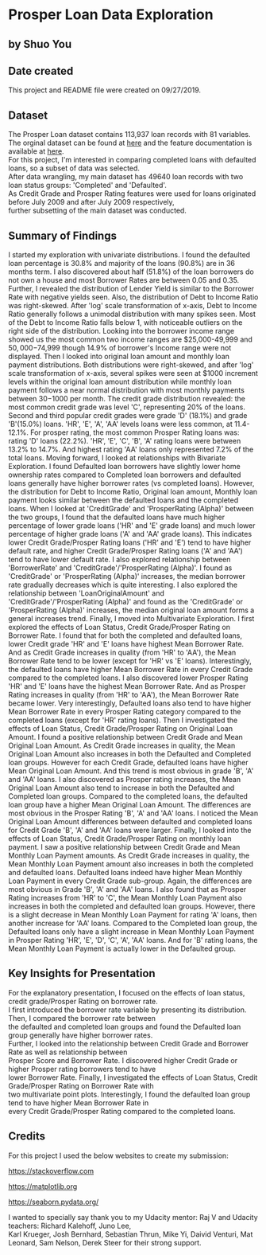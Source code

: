 # Prosper Loan Data Exploration
## by Shuo You

## Date created
This project and README file were created on 09/27/2019.

## Dataset

The Prosper Loan dataset contains 113,937 loan records with 81 variables. <br />
The orginal dataset can be found at [here](https://s3.amazonaws.com/udacity-hosted-downloads/ud651/prosperLoanData.csv)
and the feature documentation is available at [here](https://docs.google.com/spreadsheets/d/1gDyi_L4UvIrLTEC6Wri5nbaMmkGmLQBk-Yx3z0XDEtI/edit#gid=0 "Prosper Load variable data dictionary"). <br />
For this project, I'm interested in comparing completed loans with defaulted loans, so a subset of data was selected. <br />
After data wrangling, my main dataset has 49640 loan records with two loan status groups: 'Completed' and 'Defaulted'. <br />
As Credit Grade and Prosper Rating features were used for loans originated before July 2009 and after July 2009 respectively, <br />
further subsetting of the main dataset was conducted. <br />

## Summary of Findings

I started my exploration with univariate distributions. I found the defaulted loan percentage is 30.8% and majority of the loans (90.8%) are in 36 months term. I also discovered about half (51.8%) of the loan borrowers do not own a house and most Borrower Rates are between 0.05 and 0.35. Further, I revealed the distribution of Lender Yield is similar to the Borrower Rate with negative yields seen. Also, the distribution of Debt to Income Ratio was right-skewed. After 'log' scale transformation of x-axis, Debt to Income Ratio generally follows a unimodal distribution with many spikes seen. Most of the Debt to Income Ratio falls below 1, with noticeable outliers on the right side of the distribution. Looking into the borrower income range showed us the most common two income ranges are $25,000-49,999 and $50,000-$74,999 though 14.9% of borrower's Income range were not displayed. Then I looked into original loan amount and monthly loan payment distributions. Both distributions were right-skewed, and after 'log' scale transformation of x-axis, several spikes were seen at $1000 increment levels within the original loan amount distribution while monthly loan payment follows a near normal distribution with most monthly payments between $30-$1000 per month. The credit grade distribution revealed: the most common credit grade was level 'C', representing 20% of the loans. Second and third popular credit grades were grade 'D' (18.1%) and grade 'B'(15.0%) loans. 'HR', 'E', 'A', 'AA' levels loans were less common, at 11.4-12.1%. For prosper rating, the most common Prosper Rating loans was: rating 'D' loans (22.2%). 'HR', 'E', 'C', 'B', 'A' rating loans were between 13.2% to 14.7%. And highest rating 'AA' loans only represented 7.2% of the total loans. Moving forward, I looked at relationships with Bivariate Exploration. I found Defaulted loan borrowers have slightly lower home ownership rates compared to Completed loan borrowers and defaulted loans generally have higher borrower rates (vs completed loans). However, the distribution for Debt to Income Ratio, Original loan amount, Monthly loan payment looks similar between the defaulted loans and the completed loans. When I looked at 'CreditGrade' and 'ProsperRating (Alpha)' between the two groups, I found that the defaulted loans have much higher percentage of lower grade loans ('HR' and 'E' grade loans) and much lower percentage of higher grade loans ('A' and 'AA' grade loans). This indicates lower Credit Grade/Prosper Rating loans ('HR' and 'E') tend to have higher default rate, and higher Credit Grade/Prosper Rating loans ('A' and 'AA') tend to have lower default rate. I also explored relationship between 'BorrowerRate' and 'CreditGrade'/'ProsperRating (Alpha)'. I found as 'CreditGrade' or 'ProsperRating (Alpha)' increases, the median borrower rate gradually decreases which is quite interesting. I also explored the relationship between 'LoanOriginalAmount' and 'CreditGrade'/'ProsperRating (Alpha)' and found as the 'CreditGrade' or 'ProsperRating (Alpha)' increases, the median original loan amount forms a general increases trend. Finally, I moved into Multivariate Exploration. I first explored the effects of Loan Status, Credit Grade/Prosper Rating on Borrower Rate. I found that for both the completed and defaulted loans, lower Credit grade 'HR' and 'E' loans have highest Mean Borrower Rate. And as Credit Grade increases in quality (from 'HR' to 'AA'), the Mean Borrower Rate tend to be lower (except for 'HR' vs 'E' loans). Interestingly, the defaulted loans have higher Mean Borrower Rate in every Credit Grade compared to the completed loans. I also discovered lower Prosper Rating 'HR' and 'E' loans have the highest Mean Borrower Rate. And as Prosper Rating increases in quality (from 'HR' to 'AA'), the Mean Borrower Rate became lower. Very interestingly, Defaulted loans also tend to have higher Mean Borrower Rate in every Prosper Rating category compared to the completed loans (except for 'HR' rating loans). Then I investigated the effects of Loan Status, Credit Grade/Prosper Rating on Original Loan Amount. I found a positive relationship between Credit Grade and Mean Original Loan Amount. As Credit Grade increases in quality, the Mean Original Loan Amount also increases in both the Defaulted and Completed loan groups. However for each Credit Grade, defaulted loans have higher Mean Original Loan Amount. And this trend is most obvious in grade 'B', 'A' and 'AA' loans. I also discovered as Prosper rating increases, the Mean Original Loan Amount also tend to increase in both the Defaulted and Completed loan groups. Compared to the completed loans, the defaulted loan group have a higher Mean Original Loan Amount. The differences are most obvious in the Prosper Rating 'B', 'A' and 'AA' loans. I noticed the Mean Original Loan Amount differences between defaulted and completed loans for Credit Grade 'B', 'A' and 'AA' loans were larger. Finally, I looked into the effects of Loan Status, Credit Grade/Prosper Rating on monthly loan payment. I saw a positive relationship between Credit Grade and Mean Monthly Loan Payment amounts. As Credit Grade increases in quality, the Mean Monthly Loan Payment amount also increases in both the completed and defaulted loans. Defaulted loans indeed have higher Mean Monthly Loan Payment in every Credit Grade sub-group. Again, the differences are most obvious in Grade 'B', 'A' and 'AA' loans. I also found that as Prosper Rating increases from 'HR' to 'C', the Mean Monthly Loan Payment also increases in both the completed and defaulted loan groups. However, there is a slight decrease in Mean Monthly Loan Payment for rating 'A' loans, then another increase for 'AA' loans. Compared to the Completed loan group, the Defaulted loans only have a slight increase in Mean Monthly Loan Payment in Prosper Rating 'HR', 'E', 'D', 'C', 'A', 'AA' loans. And for 'B' rating loans, the Mean Monthly Loan Payment is actually lower in the Defaulted group.  


## Key Insights for Presentation

For the explanatory presentation, I focused on the effects of loan status, credit grade/Prosper Rating on borrower rate. <br />
I first introduced the borrower rate variable by presenting its distribution. Then, I compared the borrower rate between <br />
the defaulted and completed loan groups and found the Defaulted loan group generally have higher borrower rates. <br />
Further, I looked into the relationship between Credit Grade and Borrower Rate as well as relationship between <br />
Prosper Score and Borrower Rate. I discovered higher Credit Grade or higher Prosper rating borrowers tend to have <br />
lower Borrower Rate. Finally, I investigated the effects of Loan Status, Credit Grade/Prosper Rating on Borrower Rate with <br />
two multivariate point plots. Interestingly, I found the defaulted loan group tend to have higher Mean Borrower Rate in  <br />
every Credit Grade/Prosper Rating compared to the completed loans.


## Credits

For this project I used the below websites to create my submission:

https://stackoverflow.com

https://matplotlib.org

https://seaborn.pydata.org/

I wanted to specially say thank you to my Udacity mentor: Raj V and Udacity teachers: Richard Kalehoff, Juno Lee,<br />
Karl Krueger, Josh Bernhard, Sebastian Thrun, Mike Yi, Daivid Venturi, Mat Leonard, Sam Nelson, Derek Steer for their strong support.
